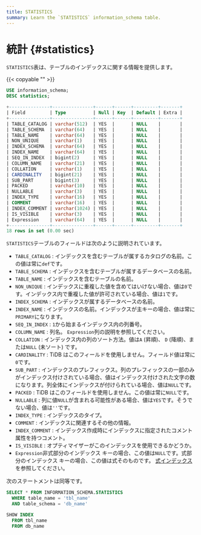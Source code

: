 ```yaml
---
title: STATISTICS
summary: Learn the `STATISTICS` information_schema table.
---
```


# 統計 {#statistics}

`STATISTICS`表は、テーブルのインデックスに関する情報を提供します。

{{< copyable "" >}}

```sql
USE information_schema;
DESC statistics;
```

```sql
+---------------+---------------+------+------+---------+-------+
| Field         | Type          | Null | Key  | Default | Extra |
+---------------+---------------+------+------+---------+-------+
| TABLE_CATALOG | varchar(512)  | YES  |      | NULL    |       |
| TABLE_SCHEMA  | varchar(64)   | YES  |      | NULL    |       |
| TABLE_NAME    | varchar(64)   | YES  |      | NULL    |       |
| NON_UNIQUE    | varchar(1)    | YES  |      | NULL    |       |
| INDEX_SCHEMA  | varchar(64)   | YES  |      | NULL    |       |
| INDEX_NAME    | varchar(64)   | YES  |      | NULL    |       |
| SEQ_IN_INDEX  | bigint(2)     | YES  |      | NULL    |       |
| COLUMN_NAME   | varchar(21)   | YES  |      | NULL    |       |
| COLLATION     | varchar(1)    | YES  |      | NULL    |       |
| CARDINALITY   | bigint(21)    | YES  |      | NULL    |       |
| SUB_PART      | bigint(3)     | YES  |      | NULL    |       |
| PACKED        | varchar(10)   | YES  |      | NULL    |       |
| NULLABLE      | varchar(3)    | YES  |      | NULL    |       |
| INDEX_TYPE    | varchar(16)   | YES  |      | NULL    |       |
| COMMENT       | varchar(16)   | YES  |      | NULL    |       |
| INDEX_COMMENT | varchar(1024) | YES  |      | NULL    |       |
| IS_VISIBLE    | varchar(3)    | YES  |      | NULL    |       |
| Expression    | varchar(64)   | YES  |      | NULL    |       |
+---------------+---------------+------+------+---------+-------+
18 rows in set (0.00 sec)
```

`STATISTICS`テーブルのフィールドは次のように説明されています。

-   `TABLE_CATALOG` : インデックスを含むテーブルが属するカタログの名前。この値は常に`def`です。
-   `TABLE_SCHEMA` : インデックスを含むテーブルが属するデータベースの名前。
-   `TABLE_NAME` : インデックスを含むテーブルの名前。
-   `NON_UNIQUE` : インデックスに重複した値を含めてはいけない場合、値は`0`です。インデックス内で重複した値が許可されている場合、値は`1`です。
-   `INDEX_SCHEMA` : インデックスが属するデータベースの名前。
-   `INDEX_NAME` : インデックスの名前。インデックスが主キーの場合、値は常に`PRIMARY`になります。
-   `SEQ_IN_INDEX` : `1`から始まるインデックス内の列番号。
-   `COLUMN_NAME` : 列名。 `Expression`列の説明を参照してください。
-   `COLLATION` : インデックス内の列のソート方法。値は`A` (昇順)、 `D` (降順)、または`NULL` (未ソート) です。
-   `CARDINALITY` : TiDB はこのフィールドを使用しません。フィールド値は常に`0`です。
-   `SUB_PART` : インデックスのプレフィックス。列のプレフィックスの一部のみがインデックス付けされている場合、値はインデックス付けされた文字の数になります。列全体にインデックスが付けられている場合、値は`NULL`です。
-   `PACKED` : TiDB はこのフィールドを使用しません。この値は常に`NULL`です。
-   `NULLABLE` : 列に値`NULL`が含まれる可能性がある場合、値は`YES`です。そうでない場合、値は`''`です。
-   `INDEX_TYPE` : インデックスのタイプ。
-   `COMMENT` : インデックスに関連するその他の情報。
-   `INDEX_COMMENT` : インデックス作成時にインデックスに指定されたコメント属性を持つコメント。
-   `IS_VISIBLE` : オプティマイザーがこのインデックスを使用できるかどうか。
-   `Expression`非式部分のインデックス キーの場合、この値は`NULL`です。式部分のインデックス キーの場合、この値は式そのものです。 [式インデックス](/sql-statements/sql-statement-create-index.md#expression-index)を参照してください。

次のステートメントは同等です。

```sql
SELECT * FROM INFORMATION_SCHEMA.STATISTICS
  WHERE table_name = 'tbl_name'
  AND table_schema = 'db_name'

SHOW INDEX
  FROM tbl_name
  FROM db_name
```
